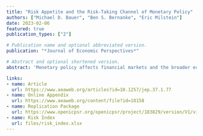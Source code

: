 ```yaml
---
title: "Risk Appetite and the Risk-Taking Channel of Monetary Policy"
authors: ["Michael D. Bauer", "Ben S. Bernanke", "Eric Milstein"]
date: 2023-02-06
featured: true
publication_types: ["2"]

# Publication name and optional abbreviated version.
publication: "*Journal of Economic Perspectives*"

# Abstract and optional shortened version.
abstract: 'Monetary policy affects financial markets and the broader economy in part by changing the risk appetite of investors. This article provides new evidence for this so-called risk-taking channel of monetary policy by revisiting and extending event-study analysis of Federal Open Market Committee announcements. We document significant effects of unexpected monetary policy changes on risk indicators drawn from equity, fixed-income, credit, and foreign exchange markets. We develop a new index of risk appetite based on the common component of these indicators. Surprise monetary easing leads to strong and persistent increases in our index, and vice versa for tightening surprises, consistent with the view that monetary policy affects asset prices in large part through its effects on risk appetite. We discuss the implications of the risk-taking channel for monetary policy transmission, optimal monetary policy, and financial stability.'

links:
- name: Article
  url: https://www.aeaweb.org/articles?id=10.1257/jep.37.1.77
- name: Online Appendix
  url: https://www.aeaweb.org/content/file?id=18158
- name: Replication Package
  url: https://www.openicpsr.org/openicpsr/project/183829/version/V1/view
- name: Risk Index
  url: files/risk_index.xlsx
---
```

